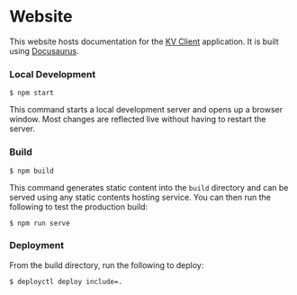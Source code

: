 # Website

This website hosts documentation for the
[KV Client](https://github.com/cknight/kv-client) application. It is built using
[Docusaurus](https://docusaurus.io/).

### Local Development

```
$ npm start
```

This command starts a local development server and opens up a browser window.
Most changes are reflected live without having to restart the server.

### Build

```
$ npm build
```

This command generates static content into the `build` directory and can be
served using any static contents hosting service. You can then run the following
to test the production build:

```
$ npm run serve
```

### Deployment

From the build directory, run the following to deploy:

```sh
$ deployctl deploy include=.
```
